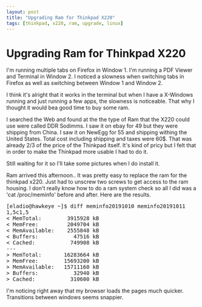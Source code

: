 ```yaml
---
layout: post
title: "Upgrading Ram for Thinkpad X220"
tags: [thinkpad, x220, ram, upgrade, linux]
---
```


# Upgrading Ram for Thinkpad X220

I'm running multiple tabs on Firefox in Window 1. I'm running a PDF Viewer and Terminal in Window 2.  I noticed a slowness when switching tabs in Firefox as well as switching between Window 1 and Window 2.

I think it's alright that it works in the terminal but when I have a X-Windows running and just running a few apps, the slowness is noticeable.
That why I thought it would bea good time to buy some ram.

I searched the Web and found at the the type of Ram that the X220 could use were called DDR Sodimms.
I saw it on ebay for 49 but they were shipping from China.  I saw it on NewEgg for 55 and shipping withing the United States.  Total cost including shipping and taxes were 60$.   That was already 2/3 of the price of the Thinkpad itself.  It's kind of pricy but I felt that in order to make the Thinkpad more usable I had to do it.

Still waiting for it so I'll take some pictures when I do install it.

Ram arrived this afternoon.. It was pretty easy to replace the ram for the thinkpad x220.  Just had to unscrew two screws to get access to the ram housing.  I don't really know how to do a ram system check so all I did was a 'cat /proc/meminfo' before and after.  Here are the results.

<pre>
[eladio@hawkeye ~]$ diff meminfo20191010 meminfo20191011
1,5c1,5
< MemTotal:        3915928 kB
< MemFree:         2049704 kB
< MemAvailable:    2555848 kB
< Buffers:           47516 kB
< Cached:           749908 kB
---
> MemTotal:       16283664 kB
> MemFree:        15693200 kB
> MemAvailable:   15711160 kB
> Buffers:           32940 kB
> Cached:           310600 kB
</pre>

I'm noticing right away that my browser loads the pages much quicker. Transitions between windows seems snappier.
